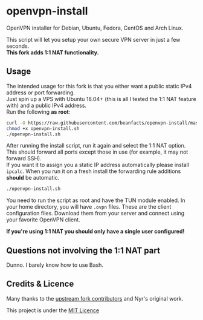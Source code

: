 # openvpn-install

OpenVPN installer for Debian, Ubuntu, Fedora, CentOS and Arch Linux.

This script will let you setup your own secure VPN server in just a few seconds.  
**This fork adds 1:1 NAT functionality.**

## Usage

The intended usage for this fork is that you either want a public static IPv4 address or port forwarding.  
Just spin up a VPS with Ubuntu 18.04+ (this is all I tested the 1:1 NAT feature with) and a public IPv4 address.  
Run the following **as root**:

```bash
curl -O https://raw.githubusercontent.com/beanfacts/openvpn-install/master/openvpn-install.sh
chmod +x openvpn-install.sh
./openvpn-install.sh
```

After running the install script, run it again and select the 1:1 NAT option.  
This should forward all ports except those in use (for example, it may not forward SSH).  
If you want it to assign you a static IP address automatically please install `ipcalc`.
When you run it on a fresh install the forwarding rule additions **should** be automatic.

```sh
./openvpn-install.sh
```

You need to run the script as root and have the TUN module enabled.
In your home directory, you will have `.ovpn` files. These are the client configuration files. Download them from your server and connect using your favorite OpenVPN client.

**If you're using 1:1 NAT you should only have a single user configured!**

## Questions not involving the 1:1 NAT part
Dunno. I barely know how to use Bash.

## Credits & Licence

Many thanks to the [upstream fork contributors](https://github.com/Angristan/OpenVPN-install/graphs/contributors) and Nyr's original work.

This project is under the [MIT Licence](https://raw.githubusercontent.com/beanfacts/openvpn-install/master/LICENSE)
